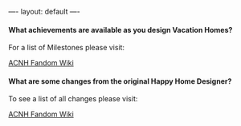 —-
layout: default
—-

#### What achievements are available as you design Vacation Homes?

For a list of Milestones please visit:

[ACNH Fandom Wiki](https://animalcrossing.fandom.com/wiki/Animal_Crossing:_New_Horizons_-_Happy_Home_Paradise#Milestones)

#### What are some changes from the original Happy Home Designer?

To see a list of all changes please visit:

[ACNH Fandom Wiki](https://animalcrossing.fandom.com/wiki/Animal_Crossing:_New_Horizons_-_Happy_Home_Paradise#Changes_from_Happy_Home_Designer)